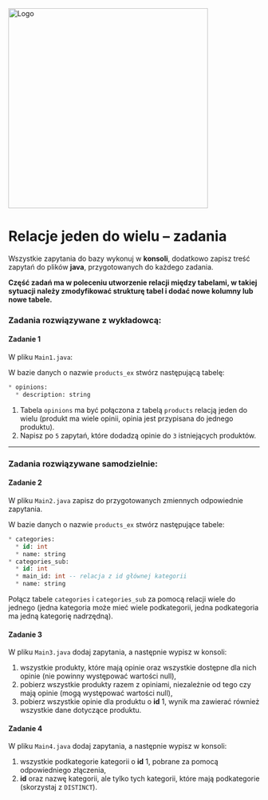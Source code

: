 <img alt="Logo" src="http://coderslab.pl/svg/logo-coderslab.svg" width="400">

#  Relacje jeden do wielu – zadania

Wszystkie zapytania do bazy wykonuj w **konsoli**, dodatkowo zapisz treść zapytań do plików **java**, przygotowanych do każdego zadania.

**Część zadań ma w poleceniu utworzenie relacji między tabelami, w takiej sytuacji należy zmodyfikować strukturę tabel i dodać nowe kolumny lub nowe tabele.**


### Zadania rozwiązywane z wykładowcą:

#### Zadanie 1

W pliku `Main1.java`:

W bazie danych o nazwie ```products_ex``` stwórz następującą tabelę:
```SQL
* opinions:
  * description: string
```

1. Tabela ```opinions``` ma być połączona z tabelą ```products``` relacją jeden do wielu (produkt ma wiele opinii, opinia jest przypisana do jednego produktu).
2. Napisz po `5` zapytań, które dodadzą opinie do `3` istniejących produktów.  

-----------------------------------------------------------------------------

### Zadania rozwiązywane samodzielnie:

#### Zadanie 2

W pliku `Main2.java` zapisz do przygotowanych zmiennych odpowiednie zapytania.

W bazie danych o nazwie ```products_ex``` stwórz następujące tabele:
```SQL
* categories:
  * id: int
  * name: string
* categories_sub:
  * id: int
  * main_id: int -- relacja z id głównej kategorii
  * name: string
```
Połącz tabele `categories` i `categories_sub` za pomocą relacji wiele do jednego (jedna kategoria może mieć wiele podkategorii, jedna podkategoria ma jedną kategorię nadrzędną).

#### Zadanie 3

W pliku `Main3.java` dodaj zapytania, a następnie wypisz w konsoli:

1. wszystkie produkty, które mają opinie oraz wszystkie dostępne dla nich opinie (nie powinny występować wartości null),
2. pobierz wszystkie produkty razem z opiniami, niezależnie od tego czy mają opinie (mogą występować wartości null),
3. pobierz wszystkie opinie dla produktu o **id** 1, wynik ma zawierać również wszystkie dane dotyczące produktu.

#### Zadanie 4

W pliku `Main4.java` dodaj zapytania, a następnie wypisz w konsoli:

1. wszystkie podkategorie kategorii o **id** 1, pobrane za pomocą odpowiedniego złączenia,
2. **id** oraz nazwę kategorii, ale tylko tych kategorii, które mają podkategorie (skorzystaj z `DISTINCT`).

